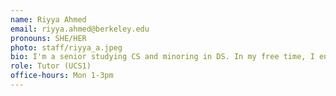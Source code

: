 ```yaml
---
name: Riyya Ahmed
email: riyya.ahmed@berkeley.edu
pronouns: SHE/HER
photo: staff/riyya_a.jpeg
bio: I'm a senior studying CS and minoring in DS. In my free time, I enjoy watching shows/movies, hiking and exploring new cafes. Looking forward to meeting you all and having a great semester!
role: Tutor (UCS1)
office-hours: Mon 1-3pm
---
```


